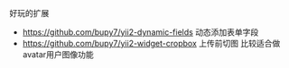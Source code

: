 好玩的扩展

-  https://github.com/bupy7/yii2-dynamic-fields  动态添加表单字段
-  https://github.com/bupy7/yii2-widget-cropbox  上传前切图  比较适合做avatar用户图像功能